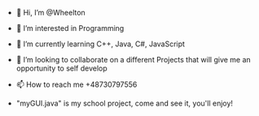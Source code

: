 - 👋 Hi, I’m @Wheelton
- 👀 I’m interested in Programming
- 🌱 I’m currently learning C++, Java, C#, JavaScript
- 💞️ I’m looking to collaborate on a different Projects that will give me an opportunity to self develop
- 📫 How to reach me +48730797556

- "myGUI.java" is my school project, come and see it, you'll enjoy!

<!---
Wheelton/Wheelton is a ✨ special ✨ repository because its `README.md` (this file) appears on your GitHub profile.
You can click the Preview link to take a look at your changes.
--->
